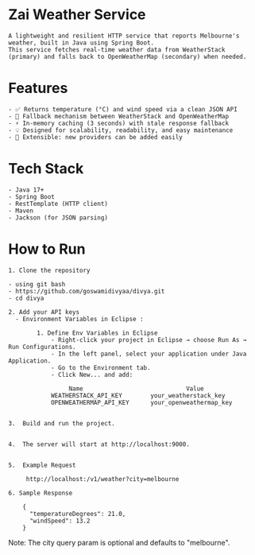 # Zai Weather Service

	A lightweight and resilient HTTP service that reports Melbourne's weather, built in Java using Spring Boot. 
	This service fetches real-time weather data from WeatherStack (primary) and falls back to OpenWeatherMap (secondary) when needed.

# Features

	- ✅ Returns temperature (°C) and wind speed via a clean JSON API
	- 🔄 Fallback mechanism between WeatherStack and OpenWeatherMap
	- ⚡ In-memory caching (3 seconds) with stale response fallback
	- 💡 Designed for scalability, readability, and easy maintenance
	- 🧱 Extensible: new providers can be added easily
	
	
# Tech Stack
	
	- Java 17+
	- Spring Boot
	- RestTemplate (HTTP client)
	- Maven
	- Jackson (for JSON parsing)
	
# How to Run

    1. Clone the repository

    - using git bash
	- https://github.com/goswamidivyaa/divya.git
	- cd divya
	
    2. Add your API keys
      - Environment Variables in Eclipse :

			1. Define Env Variables in Eclipse
				- Right-click your project in Eclipse → choose Run As → Run Configurations.
				- In the left panel, select your application under Java Application.
				- Go to the Environment tab.
				- Click New... and add:
		
				     Name	                          Value
				WEATHERSTACK_API_KEY	    your_weatherstack_key
				OPENWEATHERMAP_API_KEY	    your_openweathermap_key
				
		
    3.  Build and run the project.
    
   
    4.  The server will start at http://localhost:9000.
    
   
    5.  Example Request
   
         http://localhost:/v1/weather?city=melbourne
      
    6. Sample Response

		{
		  "temperatureDegrees": 21.0,
		  "windSpeed": 13.2
		}
		
Note: The city query param is optional and defaults to "melbourne".
   		